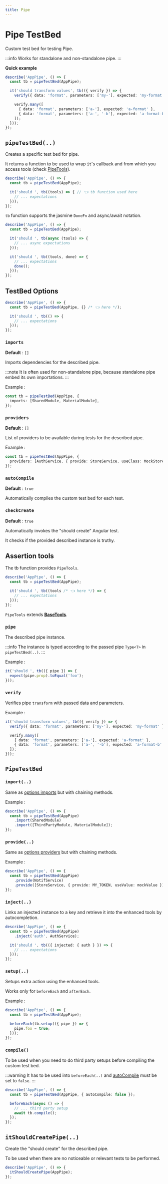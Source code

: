 ```yaml
---
title: Pipe
---
```


# Pipe TestBed

Custom test bed for testing Pipe.

:::info
Works for standalone and non-standalone pipe.
:::

**Quick example**

```ts
describe('AppPipe', () => {
  const tb = pipeTestBed(AppPipe);

  it('should transform values', tb(({ verify }) => {
    verify({ data: 'format', parameters: ['my-'], expected: 'my-format' });

    verify.many([
      { data: 'format', parameters: ['a-'], expected: 'a-format' },
      { data: 'format', parameters: ['a-', '-b'], expected: 'a-format-b' },
    ]);
  }));
});
```

## `pipeTestBed(..)`

Creates a specific test bed for pipe.

It returns a function to be used to wrap `it`'s callback and from which you access tools (check [PipeTools](#assertion-tools)).

```ts
describe('AppPipe', () => {
  const tb = pipeTestBed(AppPipe);

  it('should ', tb((tools) => { // 👈 tb function used here
    // ... expectations
  }));
});
```

`tb` function supports the jasmine `DoneFn` and async/await notation.

```ts
describe('AppPipe', () => {
  const tb = pipeTestBed(AppPipe);

  it('should ', tb(async (tools) => {
    // ... async expectations
  }));

  it('should ', tb((tools, done) => {
    // ... expectations
    done();
  }));
});
```

## TestBed Options

```ts
describe('AppPipe', () => {
  const tb = pipeTestBed(AppPipe, {} /* 👈 here */);

  it('should ', tb(() => {
    // ... expectations
  }));
});
```

### `imports`

**Default** : `[]`

Imports dependencies for the described pipe.

:::note
It is often used for non-standalone pipe, because standalone pipe embed its own importations.
:::

Example :

```ts
const tb = pipeTestBed(AppPipe, {
  imports: [SharedModule, MaterialModule],
});
```

### `providers`

**Default** : `[]`

List of providers to be available during tests for the described pipe.

Example :

```ts
const tb = pipeTestBed(AppPipe, {
  providers: [AuthService, { provide: StoreService, useClass: MockStoreService }],
});
```

### `autoCompile`

**Default** : `true`

Automatically compiles the custom test bed for each test.

### `checkCreate`

**Default** : `true`

Automatically invokes the "should create" Angular test.

It checks if the provided described instance is truthy.

## Assertion tools

The tb function provides `PipeTools`.

```ts
describe('AppPipe', () => {
  const tb = pipeTestBed(AppPipe);

  it('should ', tb((tools /* 👈 here */) => {
    // ... expectations
  }));
});
```

`PipeTools` extends **[BaseTools](../common/base-tools)**.

### `pipe`

The described pipe instance.

:::info
The instance is typed according to the passed pipe `Type<T>` in `pipeTestBed(..)`.
:::

Example :

```ts
it('should ', tb(({ pipe }) => {
  expect(pipe.prop).toEqual('foo');
}));
```

### `verify`

Verifies pipe `transform` with passed data and parameters.

Example :

```ts
it('should transform values', tb(({ verify }) => {
  verify({ data: 'format', parameters: ['my-'], expected: 'my-format' });

  verify.many([
    { data: 'format', parameters: ['a-'], expected: 'a-format' },
    { data: 'format', parameters: ['a-', '-b'], expected: 'a-format-b' },
  ]);
}));
```

## `PipeTestBed`

### `import(..)`

Same as [options imports](#imports) but with chaining methods.

Example :

```ts
describe('AppPipe', () => {
  const tb = pipeTestBed(AppPipe)
    .import(SharedModule)
    .import([ThirdPartyModule, MaterialModule]);
});
```

### `provide(..)`

Same as [options providers](#providers) but with chaining methods.

Example :

```ts
describe('AppPipe', () => {
  const tb = pipeTestBed(AppPipe)
    .provide(NotifService)
    .provide([StoreService, { provide: MY_TOKEN, useValue: mockValue }]);
});
```

### `inject(..)`

Links an injected instance to a key and retrieve it into the enhanced tools by autocompletion.

```ts
describe('AppPipe', () => {
  const tb = pipeTestBed(AppPipe)
    .inject('auth', AuthService);

  it('should ', tb(({ injected: { auth } }) => {
    // ... expectations
  }));
});
```

### `setup(..)`

Setups extra action using the enhanced tools.

Works only for `beforeEach` and `afterEach`.

Example :

```ts
describe('AppPipe', () => {
  const tb = pipeTestBed(AppPipe);

  beforeEach(tb.setup(({ pipe }) => {
    pipe.foo = true;
  }));
});
```

### `compile()`

To be used when you need to do third party setups before compiling the custom test bed.

:::warning
It has to be used into `beforeEach(..)` and [autoCompile](#autocompile) must be set to `false`.
:::

```ts
describe('AppPipe', () => {
  const tb = pipeTestBed(AppPipe, { autoCompile: false });

  beforeEach(async () => {
    // ... third party setup
    await tb.compile();
  });
});
```

## `itShouldCreatePipe(..)`

Create the "should create" for the described pipe.

To be used when there are no noticeable or relevant tests to be performed.

```ts
describe('AppPipe', () => {
  itShouldCreatePipe(AppPipe);
});
```
